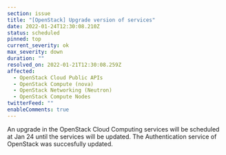 ```yaml
---
section: issue
title: "[OpenStack] Upgrade version of services"
date: 2022-01-24T12:30:08.210Z
status: scheduled
pinned: top
current_severity: ok
max_severity: down
duration: ""
resolved_on: 2022-01-21T12:30:08.259Z
affected:
  - OpenStack Cloud Public APIs
  - OpenStack Compute (nova)
  - OpenStack Networking (Neutron)
  - OpenStack Compute Nodes
twitterFeed: ""
enableComments: true
---
```

An upgrade in the OpenStack Cloud Computing services will be scheduled at Jan 24 until the services will be updated.  The Authentication service of OpenStack was succesfully updated.